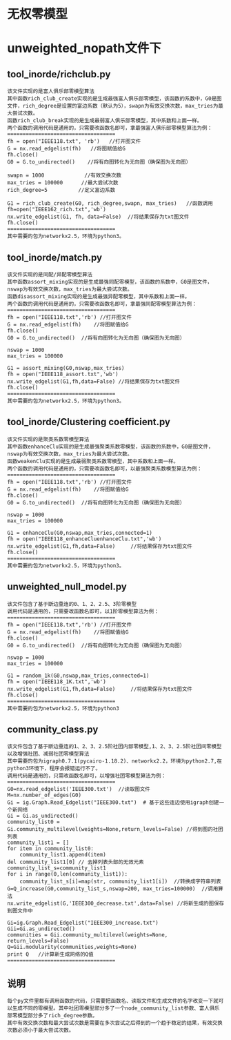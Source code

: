 无权零模型
================
unweighted_nopath文件下
================
tool_inorde/richclub.py
----------
    该文件实现的是富人俱乐部零模型算法
    其中函数rich_club_create实现的是生成最强富人俱乐部零模型，该函数的系数中，G0是图文件，rich_degree是设置的富边系数（默认为5），swapn为有效交换次数，max_tries为最大尝试次数。
    函数rich_club_break实现的是生成最弱富人俱乐部零模型，其中系数和上面一样。
    两个函数的调用代码是通用的，只需要改函数名即可，拿最强富人俱乐部零模型算法为例：
    ===================================
    fh = open("IEEE118.txt", 'rb')   //打开图文件
    G = nx.read_edgelist(fh)   //将图赋值给G
    fh.close()
    G0 = G.to_undirected()    //将有向图转化为无向图（确保图为无向图）

    swapn = 1000             //有效交换次数
    max_tries = 100000      //最大尝试次数
    rich_degree=5          //定义富边系数

    G1 = rich_club_create(G0, rich_degree,swapn, max_tries)   //函数调用
    fh=open("IEEE162_rich.txt",'wb')
    nx.write_edgelist(G1, fh, data=False)  //将结果保存为txt图文件
    fh.close()
    ===================================
    其中需要的包为networkx2.5，环境为python3。
tool_inorde/match.py
----------
    该文件实现的是同配/异配零模型算法
    其中函数assort_mixing实现的是生成最强同配零模型，该函数的系数中，G0是图文件，nswap为有效交换次数，max_tries为最大尝试次数。
    函数disassort_mixing实现的是生成最强异配零模型，其中系数和上面一样。
    两个函数的调用代码是通用的，只需要改函数名即可，拿最强同配零模型算法为例：
    ===================================
    fh = open("IEEE118.txt",'rb') //打开图文件
    G = nx.read_edgelist(fh)    //将图赋值给G
    fh.close()
    G0 = G.to_undirected()  //将有向图转化为无向图（确保图为无向图）

    nswap = 1000            
    max_tries = 100000          

    G1 = assort_mixing(G0,nswap,max_tries)
    fh = open("IEEE118_assort.txt",'wb')
    nx.write_edgelist(G1,fh,data=False) //将结果保存为txt图文件
    fh.close() 
    ===================================
    其中需要的包为networkx2.5，环境为python3。
tool_inorde/Clustering coefficient.py
--------
    该文件实现的是聚类系数零模型算法
    其中函数enhanceClu实现的是生成最强聚类系数零模型，该函数的系数中，G0是图文件，nswap为有效交换次数，max_tries为最大尝试次数。
    函数weakenClu实现的是生成最弱聚类系数零模型，其中系数和上面一样。
    两个函数的调用代码是通用的，只需要改函数名即可，以最强聚类系数模型算法为例：
    ===================================
    fh = open("IEEE118.txt",'rb') //打开图文件
    G = nx.read_edgelist(fh)    //将图赋值给G
    fh.close()
    G0 = G.to_undirected()  //将有向图转化为无向图（确保图为无向图）

    nswap = 1000            
    max_tries = 100000          

    G1 = enhanceClu(G0,nswap,max_tries,connected=1)
    fh = open("IEEE118_enhanceCluenhanceClu.txt",'wb')
    nx.write_edgelist(G1,fh,data=False)     //将结果保存为txt图文件
    fh.close() 
    ===================================
    其中需要的包为networkx2.5，环境为python3。
unweighted_null_model.py
------
    该文件包含了基于断边重连的0、1、2、2.5、3阶零模型
    调用代码是通用的，只需要改函数名即可，以1阶零模型算法为例：
    ===================================
    fh = open("IEEE118.txt",'rb') //打开图文件
    G = nx.read_edgelist(fh)    //将图赋值给G
    fh.close()
    G0 = G.to_undirected()  //将有向图转化为无向图（确保图为无向图）

    nswap = 1000            
    max_tries = 100000          

    G1 = random_1k(G0,nswap,max_tries,connected=1)
    fh = open("IEEE118_1K.txt",'wb')
    nx.write_edgelist(G1,fh,data=False)     //将结果保存为txt图文件
    fh.close() 
    ===================================
    其中需要的包为networkx2.5，环境为python3
community_class.py
--------
    该文件包含了基于断边重连的1、2、3、2.5阶社团内部零模型,1、2、3、2.5阶社团间零模型以及增强社团、减弱社团零模型算法
    其中需要的包为igraph0.7.1(pycairo-1.18.2)、networkx2.2，环境为python2.7,在python3环境下，程序会报错运行不了。
    调用代码是通用的，只需改函数名即可，以增强社团零模型算法为例：
    ===================================
    G0=nx.read_edgelist('IEEE300.txt')  //读取图文件
    M=nx.number_of_edges(G0)
    Gi = ig.Graph.Read_Edgelist("IEEE300.txt")  # 基于这些连边使用igraph创建一个新网络
    Gi = Gi.as_undirected()
    community_list0 = Gi.community_multilevel(weights=None,return_levels=False) //得到图的社团列表
    community_list1 = []
    for item in community_list0:
        community_list1.append(item)
    del community_list1[0] // 去掉列表头部的无效元素
    community_list_s=community_list1
    for i in range(0,len(community_list1)):
        community_list_s[i]=map(str, community_list1[i])  //转换成字符串列表
    G=Q_increase(G0,community_list_s,nswap=200, max_tries=100000)  //调用算法
    nx.write_edgelist(G,'IEEE300_decrease.txt',data=False) //将新生成的图保存到图文件中

    Gi=ig.Graph.Read_Edgelist("IEEE300_increase.txt") 
    Gii=Gi.as_undirected()   
    communities = Gii.community_multilevel(weights=None, return_levels=False)
    Q=Gii.modularity(communities,weights=None)
    print Q   //计算新生成网络的Q值
    ===================================
说明
-----
    每个py文件里都有调用函数的代码，只需要把函数名、读取文件和生成文件的名字改变一下就可以生成不同的零模型。其中社团零模型部分多了一个node_community_list参数、富人俱乐部零模型部分多了rich_degree参数。
    其中有效交换次数和最大尝试次数是需要在多次尝试之后得到的一个趋于稳定的结果，有效交换次数必须小于最大尝试次数。


